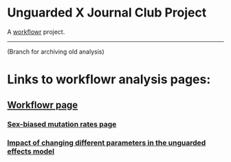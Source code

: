 # Unguarded X Journal Club Project

A [workflowr](https://github.com/jdblischak/workflowr) project.

----

(Branch for archiving old analysis)

# Links to workflowr analysis pages:

## [Workflowr page](https://ijbeasley.github.io/unguarded_x_journal_club/index.html)

### [Sex-biased mutation rates page](https://ijbeasley.github.io/unguarded_x_journal_club/sex_biased_mutation_rate.html)

### [Impact of changing different parameters in the unguarded effects model](https://ijbeasley.github.io/unguarded_x_journal_club/parameter_in_unguarded_effects_model.html)